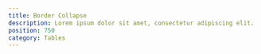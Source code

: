 ```yaml
---
title: Border Collapse
description: Lorem ipsum dolor sit amet, consectetur adipiscing elit.
position: 750
category: Tables
---
```

